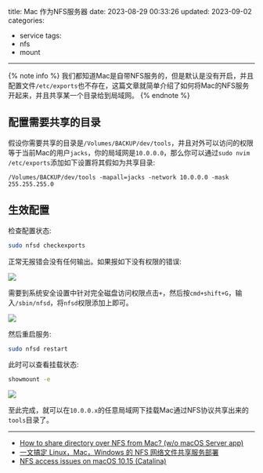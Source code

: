 title: Mac 作为NFS服务器
date: 2023-08-29 00:33:26
updated: 2023-09-02
categories:
- service
tags:
- nfs
- mount

---

{% note info %} 我们都知道Mac是自带NFS服务的，但是默认是没有开启，并且配置文件`/etc/exports`也不存在，这篇文章就简单介绍了如何将Mac的NFS服务开起来，并且共享某一个目录给到局域网。 {% endnote %}

<!-- more -->

## 配置需要共享的目录

假设你需要共享的目录是`/Volumes/BACKUP/dev/tools`，并且对外可以访问的权限等于当前Mac的用户`jacks`，你的局域网是`10.0.0.0`，那么你可以通过`sudo nvim /etc/exports`添加如下设置将其假如为共享目录:

```exports
/Volumes/BACKUP/dev/tools -mapall=jacks -network 10.0.0.0 -mask 255.255.255.0
```

## 生效配置

检查配置状态:
```bash
sudo nfsd checkexports
```

正常无报错会没有任何输出。如果报如下没有权限的错误:

![](/img/mac_nfs_service_a5f53e18_0.png)

需要到系统安全设置中针对完全磁盘访问权限点击`+`，然后按`cmd+shift+G`，输入`/sbin/nfsd`，将`nfsd`权限添加上即可。

![](/img/mac_nfs_service_8f76e6ba_1.png)

然后重启服务:
```bash
sudo nfsd restart
```

此时可以查看挂载状态:
```bash
showmount -e
```

![](/img/mac_nfs_service_151900c1_2.png)

至此完成，就可以在`10.0.0.x`的任意局域网下挂载Mac通过NFS协议共享出来的`tools`目录了。

---

- [How to share directory over NFS from Mac? (w/o macOS Server app)](https://apple.stackexchange.com/questions/282644/how-to-share-directory-over-nfs-from-mac-w-o-macos-server-app)
- [一文搞定 Linux，Mac，Windows 的 NFS 网络文件共享服务部署](https://blog.csdn.net/candyngwh/article/details/105427684)
- [NFS access issues on macOS 10.15 (Catalina)](https://blog.docksal.io/nfs-access-issues-on-macos-10-15-catalina-75cd23606913)